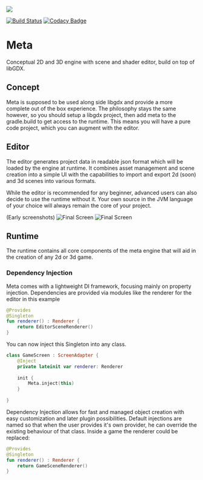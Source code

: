![](https://i.imgur.com/8M6CSMh.png)

[![Build Status](https://travis-ci.org/Frotty/Meta.svg?branch=master)](https://travis-ci.org/Frotty/Meta) [![Codacy Badge](https://api.codacy.com/project/badge/Grade/5d29848d4aa84e46b4e4fb185222c668)](https://www.codacy.com/app/frotty/Meta?utm_source=github.com&amp;utm_medium=referral&amp;utm_content=Frotty/Meta&amp;utm_campaign=Badge_Grade)

# Meta
Conceptual 2D and 3D engine with scene and shader editor, build on top of libGDX.

## Concept
Meta is supposed to be used along side libgdx and provide a more complete out of the box experience.
The philosophy stays the same however, so you should setup a libgdx project, then add meta to the gradle.build to get access to the runtime.
This means you will have a pure code project, which you can augment with the editor.

## Editor
The editor generates project data in readable json format which will be loaded by the engine at runtime.
It combines asset management and scene creation into a simple UI with the capabilities to import and export 2d (soon) and 3d scenes into various formats.

While the editor is recommended for any beginner, advanced users can also decide to use the runtime without it.
Your own source in the JVM language of your choice will always remain the core of your project.

(Early screenshots)
![Final Screen](https://i.imgur.com/7n8eZ1r.png)
![Final Screen](https://i.imgur.com/SyWxgYH.png)


## Runtime
The runtime contains all core components of the meta engine that will aid in the creation of any 2d or 3d game.

### Dependency Injection
Meta comes with a lightweight DI framework, focusing mainly on property injection.
Dependencies are provided via modules like the renderer for the editor in this example

```kotlin
@Provides
@Singleton
fun renderer() : Renderer {
    return EditorSceneRenderer()
}
```

You can now inject this Singleton into any class.

```kotlin
class GameScreen : ScreenAdapter {
    @Inject
    private lateinit var renderer: Renderer
    
    init {
        Meta.inject(this)
    }
    
}
```
Dependency Injection allows for fast and managed object creation with easy customization and later plugin possibilities.
Default injections are named so that when the user provides it's own provider, he can override the existing behaviour of that class.
Inside a game the renderer could be replaced:
```kotlin
@Provides
@Singleton
fun renderer() : Renderer {
    return GameSceneRenderer()
}
```




